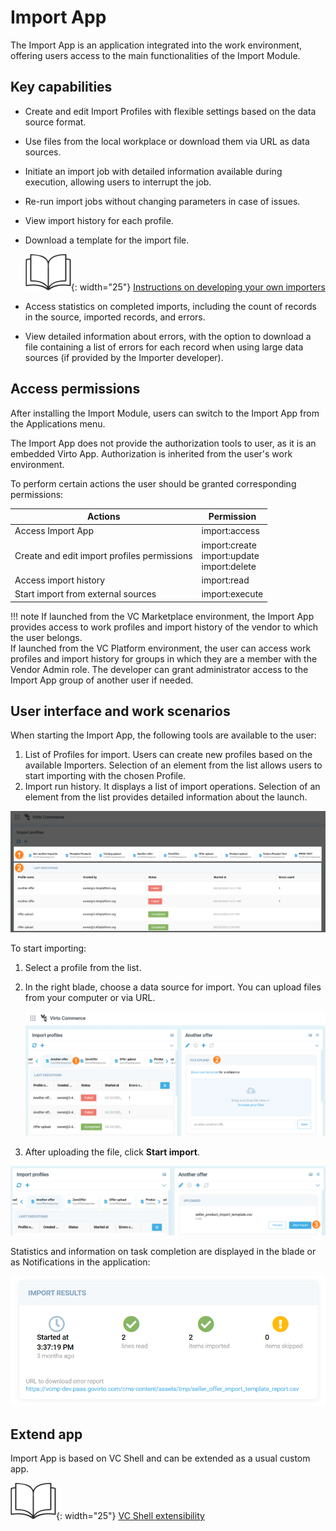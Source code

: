 # Import App

The Import App is an application integrated into the work environment, offering users access to the main functionalities of the Import Module.

## Key capabilities

* Create and edit Import Profiles with flexible settings based on the data source format.
* Use files from the local workplace or download them via URL as data sources.
* Initiate an import job with detailed information available during execution, allowing users to interrupt the job.
* Re-run import jobs without changing parameters in case of issues.
* View import history for each profile.
* Download a template for the import file. 

    ![Readmore](media/readmore.png){: width="25"} [Instructions on developing your own importers](02-building-custom-importer.md)

* Access statistics on completed imports, including the count of records in the source, imported records, and errors.
* View detailed information about errors, with the option to download a file containing a list of errors for each record when using large data sources (if provided by the Importer developer).

## Access permissions

After installing the Import Module, users can switch to the Import App from the Applications menu.

The Import App does not provide the authorization tools to user, as it is an embedded Virto App. Authorization is inherited from the user's work environment.

To perform certain actions the user should be granted corresponding permissions:

| Actions                                     	| Permission                                      	|
|---------------------------------------------	|-------------------------------------------------	|
| Access Import App                           	| import:access                                   	|
| Create and edit import profiles permissions 	| import:create<br>import:update<br>import:delete 	|
| Access import history                       	| import:read                                     	|
| Start import from external sources          	| import:execute                                  	|

!!! note
    If launched from the VC Marketplace environment, the Import App provides access to work profiles and import history of the vendor to which the user belongs.<br>
    If launched from the VC Platform environment, the user can access work profiles and import history for groups in which they are a member with the Vendor Admin role. The developer can grant administrator access to the Import App group of another user if needed.

## User interface and work scenarios

When starting the Import App, the following tools are available to the user:

1. List of Profiles for import. Users can create new profiles based on the available Importers. Selection of an element from the list allows users to start importing with the chosen Profile.
1. Import run history. It displays a list of import operations. Selection of an element from the list provides detailed information about the launch.

![Import App workspace](media/profiles-list.png)

To start importing:

1. Select a profile from the list. 
1. In the right blade, choose a data source for import. You can upload files from your computer or via URL. 

    ![steps 1-2](media/steps-1-2.png)

1. After uploading the file, click **Start import**.

![step 3](media/step-3.png)

Statistics and information on task completion are displayed in the blade or as Notifications in the application:

![results](media/import-results.png)


## Extend app

Import App is based on VC Shell and can be extended as a usual custom app. 

![Readmore](media/readmore.png){: width="25"} [VC Shell extensibility](../../custom-apps-development/vc-shell/Extensibility/overview.md)